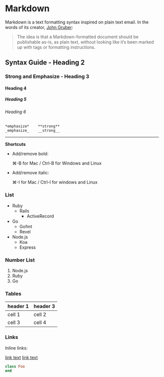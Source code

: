 # Markdown

Markdown is a text formatting syntax inspired on plain text email. In the words of its creator, [John Gruber][]:

> The idea is that a Markdown-formatted document should be publishable as-is, as plain text, without looking like it’s been marked up with tags or formatting instructions.

[John Gruber]: http://daringfireball.net/


## Syntax Guide - Heading 2

### Strong and Emphasize - Heading 3

#### Heading 4

##### Heading 5

###### Heading 6

```
*emphasize*    **strong**
_emphasize_    __strong__
```

----

**Shortcuts**

- Add/remove bold:

  ⌘-B for Mac / Ctrl-B for Windows and Linux

- Add/remove italic:

  ⌘-I for Mac / Ctrl-I for windows and Linux

### List

- Ruby
  - Rails
    - ActiveRecord
- Go
  - Gofmt
  - Revel
- Node.js
  - Koa
  - Express

### Number List
1. Node.js
2. Ruby
3. Go

### Tables

| header 1 | header 3 |
| -------- | -------- |
| cell 1   | cell 2   |
| cell 3   | cell 4   |

### Links

Inline links:

[link text](http://url.com/ "title")
[link text](http://url.com/)


```rb
class Foo
end
```
